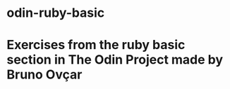 # odin-ruby-basic
#
# Exercises from the ruby basic section in The Odin Project made by Bruno Ovçar
